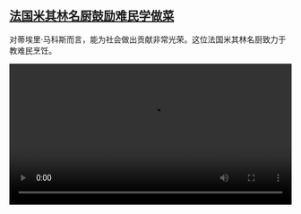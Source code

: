 <!--1682236025000-->
[法国米其林名厨鼓励难民学做菜](https://www.dw.com/zh/%E6%B3%95%E5%9B%BD%E7%B1%B3%E5%85%B6%E6%9E%97%E5%90%8D%E5%8E%A8%E9%BC%93%E5%8A%B1%E9%9A%BE%E6%B0%91%E5%AD%A6%E5%81%9A%E8%8F%9C/a-65349819)
------

<p>对蒂埃里·马科斯而言，能为社会做出贡献非常光荣。这位法国米其林名厨致力于教难民烹饪。</small></p><video src="https://tvdownloaddw-a.akamaihd.net/dwtv_video/flv/vdt_zh/2023/bchi230417_001_bchi_230417_koch_01r_AVC_1280x720.mp4" controls style="width:100%"></video>
